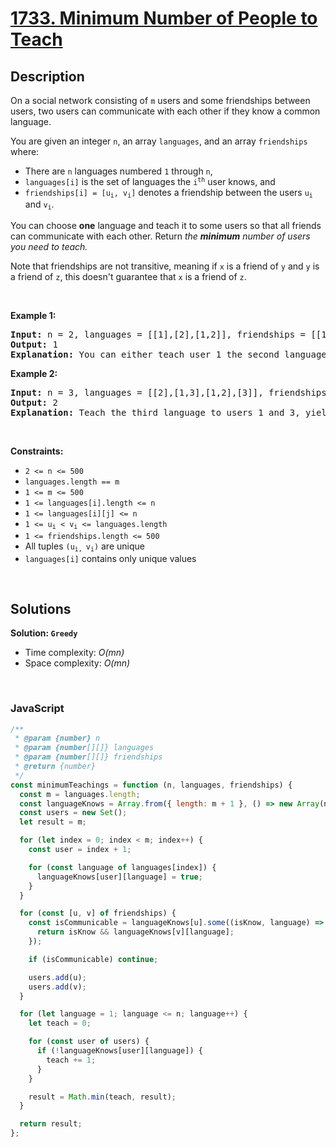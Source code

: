 # [1733. Minimum Number of People to Teach](https://leetcode.com/problems/minimum-number-of-people-to-teach)

## Description

<div class="xFUwe" data-track-load="description_content"><p>On a social network consisting of <code>m</code> users and some friendships between users, two users can communicate with each other if they know a common language.</p>

<p>You are given an integer <code>n</code>, an array <code>languages</code>, and an array <code>friendships</code> where:</p>

<ul>
	<li>There are <code>n</code> languages numbered <code>1</code> through <code>n</code>,</li>
	<li><code>languages[i]</code> is the set of languages the <code>i<sup>​​​​​​th</sup></code>​​​​ user knows, and</li>
	<li><code>friendships[i] = [u<sub>​​​​​​i</sub>​​​, v<sub>​​​​​​i</sub>]</code> denotes a friendship between the users <code>u<sup>​​​​​</sup><sub>​​​​​​i</sub></code>​​​​​ and <code>v<sub>i</sub></code>.</li>
</ul>

<p>You can choose <strong>one</strong> language and teach it to some users so that all friends can communicate with each other. Return <i data-stringify-type="italic">the</i> <i><strong>minimum</strong> </i><i data-stringify-type="italic">number of users you need to teach.</i></p>
Note that friendships are not transitive, meaning if <code>x</code> is a friend of <code>y</code> and <code>y</code> is a friend of <code>z</code>, this doesn't guarantee that <code>x</code> is a friend of <code>z</code>.
<p>&nbsp;</p>
<p><strong class="example">Example 1:</strong></p>

<pre><strong>Input:</strong> n = 2, languages = [[1],[2],[1,2]], friendships = [[1,2],[1,3],[2,3]]
<strong>Output:</strong> 1
<strong>Explanation:</strong> You can either teach user 1 the second language or user 2 the first language.
</pre>

<p><strong class="example">Example 2:</strong></p>

<pre><strong>Input:</strong> n = 3, languages = [[2],[1,3],[1,2],[3]], friendships = [[1,4],[1,2],[3,4],[2,3]]
<strong>Output:</strong> 2
<strong>Explanation:</strong> Teach the third language to users 1 and 3, yielding two users to teach.
</pre>

<p>&nbsp;</p>
<p><strong>Constraints:</strong></p>

<ul>
	<li><code>2 &lt;= n &lt;= 500</code></li>
	<li><code>languages.length == m</code></li>
	<li><code>1 &lt;= m &lt;= 500</code></li>
	<li><code>1 &lt;= languages[i].length &lt;= n</code></li>
	<li><code>1 &lt;= languages[i][j] &lt;= n</code></li>
	<li><code>1 &lt;= u<sub>​​​​​​i</sub> &lt; v<sub>​​​​​​i</sub> &lt;= languages.length</code></li>
	<li><code>1 &lt;= friendships.length &lt;= 500</code></li>
	<li>All tuples <code>(u<sub>​​​​​i, </sub>v<sub>​​​​​​i</sub>)</code> are unique</li>
	<li><code>languages[i]</code> contains only unique values</li>
</ul>
</div>

<p>&nbsp;</p>

## Solutions

**Solution: `Greedy`**

- Time complexity: <em>O(mn)</em>
- Space complexity: <em>O(mn)</em>

<p>&nbsp;</p>

### **JavaScript**

```js
/**
 * @param {number} n
 * @param {number[][]} languages
 * @param {number[][]} friendships
 * @return {number}
 */
const minimumTeachings = function (n, languages, friendships) {
  const m = languages.length;
  const languageKnows = Array.from({ length: m + 1 }, () => new Array(n + 1).fill(false));
  const users = new Set();
  let result = m;

  for (let index = 0; index < m; index++) {
    const user = index + 1;

    for (const language of languages[index]) {
      languageKnows[user][language] = true;
    }
  }

  for (const [u, v] of friendships) {
    const isCommunicable = languageKnows[u].some((isKnow, language) => {
      return isKnow && languageKnows[v][language];
    });

    if (isCommunicable) continue;

    users.add(u);
    users.add(v);
  }

  for (let language = 1; language <= n; language++) {
    let teach = 0;

    for (const user of users) {
      if (!languageKnows[user][language]) {
        teach += 1;
      }
    }

    result = Math.min(teach, result);
  }

  return result;
};
```
